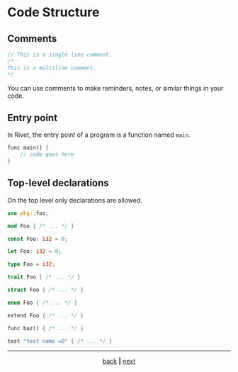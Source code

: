 # Code Structure

## Comments
```rust
// This is a single line comment.
/*
This is a multiline comment.
*/
```

You can use comments to make reminders, notes, or similar things in your
code.

## Entry point

In Rivet, the entry point of a program is a function named `main`.
```rust
func main() {
    // code goes here
}
```

## Top-level declarations

On the top level only declarations are allowed.
```rust
use pkg::foo;

mod Foo { /* ... */ }

const Foo: i32 = 0;

let Foo: i32 = 0;

type Foo = i32;

trait Foo { /* ... */ }

struct Foo { /* ... */ }

enum Foo { /* ... */ }

extend Foo { /* ... */ }

func baz() { /* ... */ }

test "test name =D" { /* ... */ }
```

* * *

<div align="center">

[back](00_getting_started.md) **|** [next](02_functions.md)

</div>
